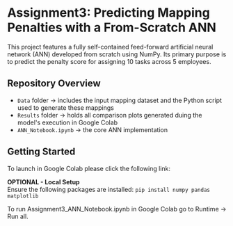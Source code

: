 # Assignment3: Predicting Mapping Penalties with a From-Scratch ANN
This project features a fully self-contained feed-forward artificial neural network (ANN) developed from scratch using NumPy. Its primary purpose is to predict the penalty score for assigning 10 tasks across 5 employees.

## Repository Overview
- `Data` folder &#8594; includes the input mapping dataset and the Python script used to generate these mappings
- `Results` folder &#8594; holds all comparison plots generated duing the model's execution in Google Colab
- `ANN_Notebook.ipynb` &#8594; the core ANN implementation

## Getting Started
To launch in Google Colab please click the following link:

**OPTIONAL - Local Setup**  
Ensure the following packages are installed:
`pip install numpy pandas matplotlib`

To run Assignment3_ANN_Notebook.ipynb in Google Colab go to Runtime &#8594; Run all.
